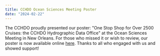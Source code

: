 ```yaml
---
title: CCHDO Ocean Sciences Meeting Poster
date: "2024-02-22"
---
```


The CCHDO proudly presented our poster: "One Stop Shop for Over 2500 Cruises: the CCHDO Hydrographic Data Office" at the Ocean Sciences Meeting in New Orleans. For those who missed it or wish to review, our poster is now available online [here][1]. Thanks to all who engaged with us and showed support!

[1]: https://osm24-agu.ipostersessions.com/?s=A9-9E-C9-F6-3E-B0-BD-A8-35-27-CC-FB-E3-45-BF-AB
